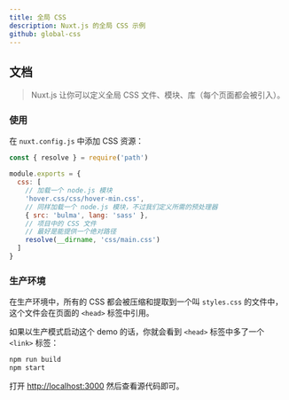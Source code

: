 ```yaml
---
title: 全局 CSS
description: Nuxt.js 的全局 CSS 示例
github: global-css
---
```


## 文档

> Nuxt.js 让你可以定义全局 CSS 文件、模块、库（每个页面都会被引入）。

### 使用

在 `nuxt.config.js` 中添加 CSS 资源：

```js
const { resolve } = require('path')

module.exports = {
  css: [
    // 加载一个 node.js 模块
    'hover.css/css/hover-min.css',
    // 同样加载一个 node.js 模块，不过我们定义所需的预处理器
    { src: 'bulma', lang: 'sass' },
    // 项目中的 CSS 文件
    // 最好是能提供一个绝对路径
    resolve(__dirname, 'css/main.css')
  ]
}
```

### 生产环境

在生产环境中，所有的 CSS 都会被压缩和提取到一个叫 `styles.css` 的文件中，这个文件会在页面的 `<head>` 标签中引用。

如果以生产模式启动这个 demo 的话，你就会看到 `<head>` 标签中多了一个 `<link>` 标签：

```bash
npm run build
npm start
```

打开 [http://localhost:3000](http://localhost:3000) 然后查看源代码即可。
